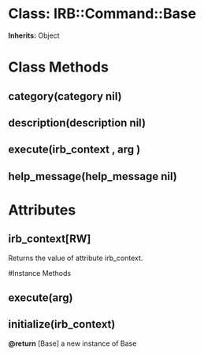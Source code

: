 # Class: IRB::Command::Base
**Inherits:** Object
    



# Class Methods
## category(category nil) [](#method-c-category)
## description(description nil) [](#method-c-description)
## execute(irb_context , arg ) [](#method-c-execute)
## help_message(help_message nil) [](#method-c-help_message)
# Attributes
## irb_context[RW] [](#attribute-i-irb_context)
Returns the value of attribute irb_context.


#Instance Methods
## execute(arg) [](#method-i-execute)

## initialize(irb_context) [](#method-i-initialize)

**@return** [Base] a new instance of Base

